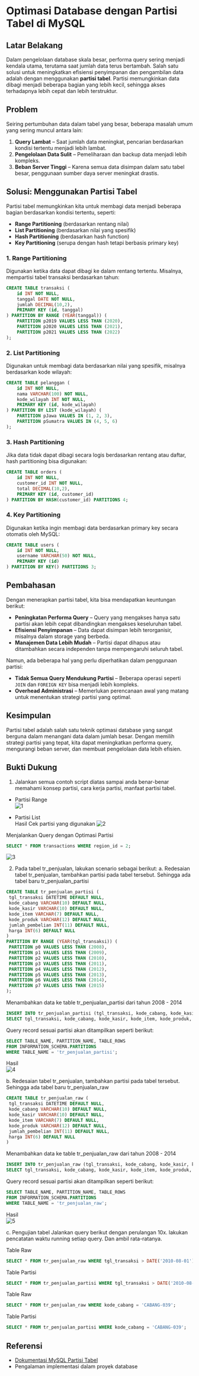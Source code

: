 
# **Optimasi Database dengan Partisi Tabel di MySQL**  

## **Latar Belakang**  
Dalam pengelolaan database skala besar, performa query sering menjadi kendala utama, terutama saat jumlah data terus bertambah. Salah satu solusi untuk meningkatkan efisiensi penyimpanan dan pengambilan data adalah dengan menggunakan **partisi tabel**. Partisi memungkinkan data dibagi menjadi beberapa bagian yang lebih kecil, sehingga akses terhadapnya lebih cepat dan lebih terstruktur.  

## **Problem**  
Seiring pertumbuhan data dalam tabel yang besar, beberapa masalah umum yang sering muncul antara lain:  
1. **Query Lambat** – Saat jumlah data meningkat, pencarian berdasarkan kondisi tertentu menjadi lebih lambat.  
2. **Pengelolaan Data Sulit** – Pemeliharaan dan backup data menjadi lebih kompleks.  
3. **Beban Server Tinggi** – Karena semua data disimpan dalam satu tabel besar, penggunaan sumber daya server meningkat drastis.  

## **Solusi: Menggunakan Partisi Tabel**  
Partisi tabel memungkinkan kita untuk membagi data menjadi beberapa bagian berdasarkan kondisi tertentu, seperti:  
- **Range Partitioning** (berdasarkan rentang nilai)  
- **List Partitioning** (berdasarkan nilai yang spesifik)  
- **Hash Partitioning** (berdasarkan hash function)  
- **Key Partitioning** (serupa dengan hash tetapi berbasis primary key)  

### **1. Range Partitioning**  
Digunakan ketika data dapat dibagi ke dalam rentang tertentu. Misalnya, mempartisi tabel transaksi berdasarkan tahun:  

```sql
CREATE TABLE transaksi (
    id INT NOT NULL,
    tanggal DATE NOT NULL,
    jumlah DECIMAL(10,2),
    PRIMARY KEY (id, tanggal)
) PARTITION BY RANGE (YEAR(tanggal)) (
    PARTITION p2019 VALUES LESS THAN (2020),
    PARTITION p2020 VALUES LESS THAN (2021),
    PARTITION p2021 VALUES LESS THAN (2022)
);
```

### **2. List Partitioning**  
Digunakan untuk membagi data berdasarkan nilai yang spesifik, misalnya berdasarkan kode wilayah:  

```sql
CREATE TABLE pelanggan (
    id INT NOT NULL,
    nama VARCHAR(100) NOT NULL,
    kode_wilayah INT NOT NULL,
    PRIMARY KEY (id, kode_wilayah)
) PARTITION BY LIST (kode_wilayah) (
    PARTITION pJawa VALUES IN (1, 2, 3),
    PARTITION pSumatra VALUES IN (4, 5, 6)
);
```

### **3. Hash Partitioning**  
Jika data tidak dapat dibagi secara logis berdasarkan rentang atau daftar, hash partitioning bisa digunakan:  

```sql
CREATE TABLE orders (
    id INT NOT NULL,
    customer_id INT NOT NULL,
    total DECIMAL(10,2),
    PRIMARY KEY (id, customer_id)
) PARTITION BY HASH(customer_id) PARTITIONS 4;
```

### **4. Key Partitioning**  
Digunakan ketika ingin membagi data berdasarkan primary key secara otomatis oleh MySQL:  

```sql
CREATE TABLE users (
    id INT NOT NULL,
    username VARCHAR(50) NOT NULL,
    PRIMARY KEY (id)
) PARTITION BY KEY() PARTITIONS 3;
```

## **Pembahasan**  
Dengan menerapkan partisi tabel, kita bisa mendapatkan keuntungan berikut:  
- **Peningkatan Performa Query** – Query yang mengakses hanya satu partisi akan lebih cepat dibandingkan mengakses keseluruhan tabel.
- **Efisiensi Penyimpanan** – Data dapat disimpan lebih terorganisir, misalnya dalam storage yang berbeda.  
- **Manajemen Data Lebih Mudah** – Partisi dapat dihapus atau ditambahkan secara independen tanpa mempengaruhi seluruh tabel.  

Namun, ada beberapa hal yang perlu diperhatikan dalam penggunaan partisi:  
- **Tidak Semua Query Mendukung Partisi** – Beberapa operasi seperti `JOIN` dan `FOREIGN KEY` bisa menjadi lebih kompleks.
- **Overhead Administrasi** – Memerlukan perencanaan awal yang matang untuk menentukan strategi partisi yang optimal.  

## **Kesimpulan**  
Partisi tabel adalah salah satu teknik optimasi database yang sangat berguna dalam menangani data dalam jumlah besar. Dengan memilih strategi partisi yang tepat, kita dapat meningkatkan performa query, mengurangi beban server, dan membuat pengelolaan data lebih efisien.  

## **Bukti Dukung**  
1. Jalankan semua contoh script diatas sampai anda benar-benar memahami konsep  partisi, cara kerja partisi, manfaat partisi tabel.
- Partisi Range <br>
![1](https://github.com/user-attachments/assets/cad16f80-786c-4876-a114-af2cbfdddcc6)

- Partisi List <br>
Hasil Cek partisi yang digunakan
![2](https://github.com/user-attachments/assets/bef26d7e-76c7-4164-a66c-541eaeff1150)

Menjalankan Query dengan Optimasi Partisi 
```sql
SELECT * FROM transactions WHERE region_id = 2; 
```
![3](https://github.com/user-attachments/assets/5cfec6cf-ceb8-4d35-800c-6158b93685c3)

2. Pada tabel tr_penjualan, lakukan scenario sebagai berikut: 
a. Redesaian tabel tr_penjualan, tambahkan partisi pada tabel tersebut. Sehingga  ada tabel baru tr_penjualan_partisi
```sql
CREATE TABLE tr_penjualan_partisi ( 
 tgl_transaksi DATETIME DEFAULT NULL, 
 kode_cabang VARCHAR(10) DEFAULT NULL, 
 kode_kasir VARCHAR(10) DEFAULT NULL, 
 kode_item VARCHAR(7) DEFAULT NULL, 
 kode_produk VARCHAR(12) DEFAULT NULL, 
 jumlah_pembelian INT(11) DEFAULT NULL,  
 harga INT(6) DEFAULT NULL 
) 
PARTITION BY RANGE (YEAR(tgl_transaksi)) ( 
 PARTITION p0 VALUES LESS THAN (2008), 
 PARTITION p1 VALUES LESS THAN (2009), 
 PARTITION p2 VALUES LESS THAN (2010), 
 PARTITION p3 VALUES LESS THAN (2011), 
 PARTITION p4 VALUES LESS THAN (2012), 
 PARTITION p5 VALUES LESS THAN (2013), 
 PARTITION p6 VALUES LESS THAN (2014), 
 PARTITION p7 VALUES LESS THAN (2015) 
);
```
Menambahkan data ke table tr_penjualan_partisi dari tahun 2008 - 2014
```sql
INSERT INTO tr_penjualan_partisi (tgl_transaksi, kode_cabang, kode_kasir, kode_item,  kode_produk, jumlah_pembelian, harga) ( 
SELECT tgl_transaksi, kode_cabang, kode_kasir, kode_item, kode_produk, jumlah_pembelian, harga_produk FROM tr_penjualan )
```
Query record sesuai partisi akan ditampilkan seperti  berikut:
```sql
SELECT TABLE_NAME, PARTITION_NAME, TABLE_ROWS 
FROM INFORMATION_SCHEMA.PARTITIONS 
WHERE TABLE_NAME = 'tr_penjualan_partisi'; 
```
Hasil <br>
![4](https://github.com/user-attachments/assets/a20b4820-0354-4490-beb2-8f406f979319)

b. Redesaian tabel tr_penjualan, tambahkan partisi pada tabel tersebut. Sehingga  ada tabel baru tr_penjualan_raw
```sql
CREATE TABLE tr_penjualan_raw ( 
 tgl_transaksi DATETIME DEFAULT NULL, 
 kode_cabang VARCHAR(10) DEFAULT NULL, 
 kode_kasir VARCHAR(10) DEFAULT NULL, 
 kode_item VARCHAR(7) DEFAULT NULL, 
 kode_produk VARCHAR(12) DEFAULT NULL, 
 jumlah_pembelian INT(11) DEFAULT NULL,  
 harga INT(6) DEFAULT NULL 
)

```
Menambahkan data ke table tr_penjualan_raw dari tahun 2008 - 2014
```sql
INSERT INTO tr_penjualan_raw (tgl_transaksi, kode_cabang, kode_kasir, kode_item,  kode_produk, jumlah_pembelian, harga) ( 
SELECT tgl_transaksi, kode_cabang, kode_kasir, kode_item, kode_produk, jumlah_pembelian, harga_produk FROM tr_penjualan )
```
Query record sesuai partisi akan ditampilkan seperti  berikut:
```sql
SELECT TABLE_NAME, PARTITION_NAME, TABLE_ROWS 
FROM INFORMATION_SCHEMA.PARTITIONS 
WHERE TABLE_NAME = 'tr_penjualan_raw'; 
```
Hasil <br>
![5](https://github.com/user-attachments/assets/b9e74ee1-4c94-42e2-971e-9fec9bfd6126)

c. Pengujian tabel 
Jalankan query berikut dengan perulangan 10x. lakukan pencatatan waktu running setiap query. Dan ambil rata-ratanya.

Table Raw
```sql
SELECT * FROM tr_penjualan_raw WHERE tgl_transaksi > DATE('2010-08-01') AND tgl_transaksi < DATE('2011-07-31') 
```


Table Partisi
```sql
SELECT * FROM tr_penjualan_partisi WHERE tgl_transaksi > DATE('2010-08-01') AND tgl_transaksi < DATE('2011-07-31')
```


Table Raw
```sql
SELECT * FROM tr_penjualan_raw WHERE kode_cabang = 'CABANG-039'; 
```


Table Partisi
```sql
SELECT * FROM tr_penjualan_partisi WHERE kode_cabang = 'CABANG-039';
```

## **Referensi**  
- [Dokumentasi MySQL Partisi Tabel](https://dev.mysql.com/doc/refman/8.0/en/partitioning.html)  
- Pengalaman implementasi dalam proyek database 

